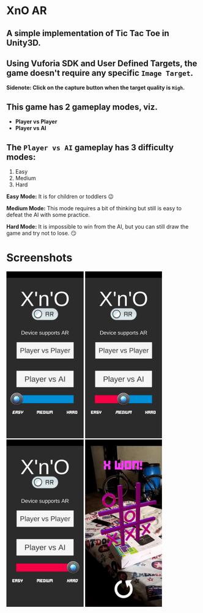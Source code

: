 # XnO AR

## A simple implementation of Tic Tac Toe in Unity3D.
## Using Vuforia SDK and **User Defined Targets**, the game doesn't require any specific `Image Target`.

**Sidenote: Click on the capture button when the target quality is `High`.**

## This game has 2 gameplay modes, viz. 
* **Player vs Player**
* **Player vs AI**

## The `Player vs AI` gameplay has 3 difficulty modes:
1. Easy
2. Medium
3. Hard

**Easy Mode:** It is for children or toddlers :wink:

**Medium Mode:** This mode requires a bit of thinking but still is easy to defeat the AI with some practice.

**Hard Mode:** It is impossible to win from the AI, but you can still draw the game and try not to lose. :smirk:

# Screenshots
<img src="/Screenshots/Screenshot_20181215-141134.jpg" width="40%" height="40%">
<img src="/Screenshots/Screenshot_20181215-141139.jpg" width="40%" height="40%">
<img src="/Screenshots/Screenshot_20181215-141142.jpg" width="40%" height="40%">
<img src="/Screenshots/Screenshot_20181215-141235.jpg" width="40%" height="40%">
